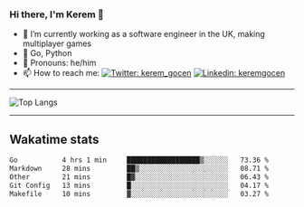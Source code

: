 ### Hi there, I'm Kerem 👋

- 🔭 I’m currently working as a software engineer in the UK, making multiplayer games
- :seedling: Go, Python
- :man: Pronouns: he/him
- 📫 How to reach me: [![Twitter: kerem_gocen](https://img.shields.io/twitter/follow/kerem_gocen?style=social)](https://twitter.com/kerem_gocen)
[![Linkedin: keremgocen](https://img.shields.io/badge/kerem-linkedin-blue?style=flat-square&logo=Linkedin&logoColor=white&link=https://www.linkedin.com/in/keremgocen/)](https://www.linkedin.com/in/keremgocen/)
<!--
**keremgocen/keremgocen** is a ✨ _special_ ✨ repository because its `README.md` (this file) appears on your GitHub profile.

Here are some ideas to get you started:

- 🔭 I’m currently working on ...
- 🌱 I’m currently learning ...
- 👯 I’m looking to collaborate on ...
- 🤔 I’m looking for help with ...
- 💬 Ask me about ...
- 📫 How to reach me: ...
- 😄 Pronouns: ...
- ⚡ Fun fact: ...
-->

---

![Top Langs](https://github-readme-stats.vercel.app/api/top-langs/?username=keremgocen&layout=compact)

---

## Wakatime stats

<!--START_SECTION:waka-->

```txt
Go           4 hrs 1 min     ██████████████████▒░░░░░░   73.36 %
Markdown     28 mins         ██▒░░░░░░░░░░░░░░░░░░░░░░   08.71 %
Other        21 mins         █▓░░░░░░░░░░░░░░░░░░░░░░░   06.43 %
Git Config   13 mins         █░░░░░░░░░░░░░░░░░░░░░░░░   04.17 %
Makefile     10 mins         ▓░░░░░░░░░░░░░░░░░░░░░░░░   03.27 %
```

<!--END_SECTION:waka-->
